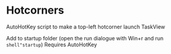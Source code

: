 # Hotcorners
AutoHotKey script to make a top-left hotcorner launch TaskView

Add to startup folder (open the run dialogue with Win+r and run `shell"startup`)
Requires AutoHotKey
